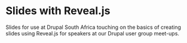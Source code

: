# Slides with Reveal.js

Slides for use at Drupal South Africa touching on the basics of creating slides using Reveal.js for speakers at our Drupal user group meet-ups.